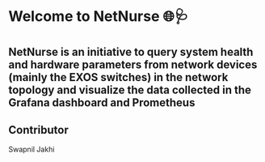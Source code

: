 # Welcome to NetNurse 🌐🩺
## NetNurse is an initiative to query system health and hardware parameters from network devices (mainly the EXOS switches) in the network topology and visualize the data collected in the Grafana dashboard and Prometheus
## Contributor
Swapnil Jakhi
